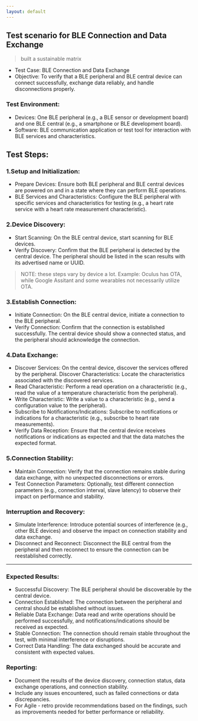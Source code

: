 ```yaml
---
layout: default
---
```


## Test scenario for BLE Connection and Data Exchange
> built a sustainable matrix

* Test Case: BLE Connection and Data Exchange
* Objective:
To verify that a BLE peripheral and BLE central device can connect successfully, exchange data reliably, and handle disconnections properly.

### Test Environment:
* Devices: One BLE peripheral (e.g., a BLE sensor or development board) and one BLE central (e.g., a smartphone or BLE development board).
* Software: BLE communication application or test tool for interaction with BLE services and characteristics.

## Test Steps:

### 1.Setup and Initialization:

* Prepare Devices: Ensure both BLE peripheral and BLE central devices are powered on and in a state where they can perform BLE operations.
* BLE Services and Characteristics: Configure the BLE peripheral with specific services and characteristics for testing (e.g., a heart rate service with a heart rate measurement characteristic).

### 2.Device Discovery:

* Start Scanning: On the BLE central device, start scanning for BLE devices.
* Verify Discovery: Confirm that the BLE peripheral is detected by the central device. The peripheral should be listed in the scan results with its advertised name or UUID.
> NOTE: these steps vary by device a lot. Example: Oculus has OTA, while Google Assitant and some wearables not necessarily utilize OTA.

### 3.Establish Connection:

* Initiate Connection: On the BLE central device, initiate a connection to the BLE peripheral.
* Verify Connection: Confirm that the connection is established successfully. The central device should show a connected status, and the peripheral should acknowledge the connection.

### 4.Data Exchange:

* Discover Services: On the central device, discover the services offered by the peripheral.
Discover Characteristics: Locate the characteristics associated with the discovered services.
* Read Characteristic: Perform a read operation on a characteristic (e.g., read the value of a temperature characteristic from the peripheral).
* Write Characteristic: Write a value to a characteristic (e.g., send a configuration value to the peripheral).
* Subscribe to Notifications/Indications: Subscribe to notifications or indications for a characteristic (e.g., subscribe to heart rate measurements).
* Verify Data Reception: Ensure that the central device receives notifications or indications as expected and that the data matches the expected format.

### 5.Connection Stability:

* Maintain Connection: Verify that the connection remains stable during data exchange, with no unexpected disconnections or errors.
* Test Connection Parameters: Optionally, test different connection parameters (e.g., connection interval, slave latency) to observe their impact on performance and stability.

### Interruption and Recovery:

* Simulate Interference: Introduce potential sources of interference (e.g., other BLE devices) and observe the impact on connection stability and data exchange.
* Disconnect and Reconnect: Disconnect the BLE central from the peripheral and then reconnect to ensure the connection can be reestablished correctly.

---

### Expected Results:

* Successful Discovery: The BLE peripheral should be discoverable by the central device.
* Connection Established: The connection between the peripheral and central should be established without issues.
* Reliable Data Exchange: Data read and write operations should be performed successfully, and notifications/indications should be received as expected.
* Stable Connection: The connection should remain stable throughout the test, with minimal interference or disruptions.
* Correct Data Handling: The data exchanged should be accurate and consistent with expected values.

### Reporting:

* Document the results of the device discovery, connection status, data exchange operations, and connection stability.
* Include any issues encountered, such as failed connections or data discrepancies.
* For Agile - retro provide recommendations based on the findings, such as improvements needed for better performance or reliability.
